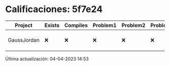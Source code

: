 # Calificaciones: 5f7e24
|Project|Exists|Compiles|Problem1|Problem2|Problem3|Extra|CommitHash|CommitDate|CheckDate|Comments|DueDate|Grade|
|-|-|-|-|-|-|-|-|-|-|-|-|-|
|GaussJordan|❌|❌|❌|❌|❌|❌|NA|NA|04-04-2023 14:53:03|No se encontró el archivo en PracticasCompuI/GaussJordan/GaussJordan.cpp|29-03-2023 21:00:00|5|

Última actualización: 04-04-2023 14:53